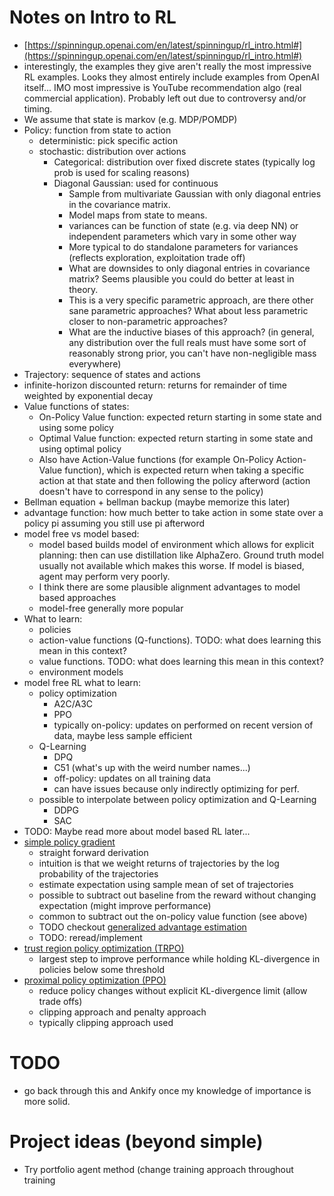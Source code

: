 # Notes on Intro to RL
 - [https://spinningup.openai.com/en/latest/spinningup/rl_intro.html#](https://spinningup.openai.com/en/latest/spinningup/rl_intro.html#)
 - interestingly, the examples they give aren't really the most impressive RL
   examples. Looks they almost entirely include examples from OpenAI itself...
   IMO most impressive is YouTube recommendation algo (real commercial
   application).  Probably left out due to controversy and/or timing.
 - We assume that state is markov (e.g. MDP/POMDP)
 - Policy: function from state to action
   - deterministic: pick specific action
   - stochastic: distribution over actions
     - Categorical: distribution over fixed discrete states (typically log prob
       is used for scaling reasons)
     - Diagonal Gaussian: used for continuous
        - Sample from multivariate Gaussian with only diagonal entries in the
          covariance matrix.
        - Model maps from state to means.
        - variances can be function of state (e.g. via deep NN) or independent
          parameters which vary in some other way
        - More typical to do standalone parameters for variances (reflects
          exploration, exploitation trade off)
        - What are downsides to only diagonal entries in covariance matrix?
          Seems plausible you could do better at least in theory.
        - This is a very specific parametric approach, are there other sane parametric approaches?
          What about less parametric closer to non-parametric approaches?
        - What are the inductive biases of this approach? (in general, any
          distribution over the full reals must have some sort of reasonably
          strong prior, you can't have non-negligible mass everywhere)
 - Trajectory: sequence of states and actions
 - infinite-horizon discounted return: returns for remainder of time weighted
   by exponential decay
 - Value functions of states:
   - On-Policy Value function: expected return starting in some state and using
     some policy
   - Optimal Value function: expected return starting in some state and using
     optimal policy
   - Also have Action-Value functions (for example On-Policy Action-Value
     function), which is expected return when taking a specific action at that
     state and then following the policy afterword (action doesn't have to
     correspond in any sense to the policy)
 - Bellman equation + bellman backup (maybe memorize this later)
 - advantage function: how much better to take action in some state over a
  policy pi assuming you still use pi afterword
 - model free vs model based:
   - model based builds model of environment which allows for explicit
     planning: then can use distillation like AlphaZero. Ground truth model
     usually not available which makes this worse. If model is biased,
     agent may perform very poorly.
   - I think there are some plausible alignment advantages to model based approaches
   - model-free generally more popular
 - What to learn:
   - policies
   - action-value functions (Q-functions). TODO: what does learning this mean
     in this context?
   - value functions. TODO: what does learning this mean in this context?
   - environment models
 - model free RL what to learn:
   - policy optimization
     - A2C/A3C
     - PPO
     - typically on-policy: updates on performed on recent version of data, maybe less sample efficient
   - Q-Learning
     - DPQ
     - C51 (what's up with the weird number names...)
     - off-policy: updates on all training data
     - can have issues because only indirectly optimizing for perf.
   - possible to interpolate between policy optimization and Q-Learning
     - DDPG
     - SAC
 - TODO: Maybe read more about model based RL later...
 - [simple policy gradient](https://spinningup.openai.com/en/latest/spinningup/rl_intro3.html#deriving-the-simplest-policy-gradient)
   - straight forward derivation
   - intuition is that we weight returns of trajectories by the log probability of the trajectories
   - estimate expectation using sample mean of set of trajectories 
   - possible to subtract out baseline from the reward without changing expectation (might improve performance)
   - common to subtract out the on-policy value function (see above)
   - TODO checkout [generalized advantage estimation](https://arxiv.org/abs/1506.02438)
   - TODO: reread/implement
 - [trust region policy optimization (TRPO)](https://spinningup.openai.com/en/latest/algorithms/trpo.html)
   - largest step to improve performance while holding KL-divergence in policies below some threshold
 - [proximal policy optimization (PPO)](https://spinningup.openai.com/en/latest/algorithms/ppo.html)
   - reduce policy changes without explicit KL-divergence limit (allow trade offs)
   - clipping approach and penalty approach
   - typically clipping approach used

      
# TODO 
 - go back through this and Ankify once my knowledge of importance is more solid.



# Project ideas (beyond simple)
 - Try portfolio agent method (change training approach throughout training 




